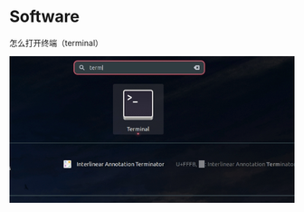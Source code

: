 # Software
怎么打开终端（terminal）

![image](https://raw.githubusercontent.com/Helpdesk2500/Image/main/1.png)
